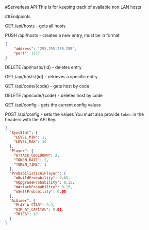 #Serverless API
This is for keeping track of available non LAN hosts

##Endpoints

GET /api/hosts - gets all hosts

PUSH /api/hosts - creates a new entry, must be in format 
```json
{
    "address": "255.255.255.255",
    "port": 1337
}
```

DELETE /api/hosts/{id} - deletes entry

GET /api/hosts/{id} - retrieves a specific entry

GET /api/code/{code} - gets host by code

DELETE /api/code/{code} - deletes host by code

GET /api/config - gets the current config values

POST /api/config - sets the values
You must also provide `token` in the headers with the API Key.
```json
{
  "SyncStat": {
    "LEVEL_MIN": 1,
    "LEVEL_MAX": 10
  },
  "Player": {
    "ATTACK_COOLDOWN": 2,
    "TOKEN_RATE": 5,
    "TOKEN_TIME": 1
  },
  "ProbabilisticAiPlayer": {
    "mBuildProbability": 0.65,
    "mUpgradeProbability": 0.15,
    "mAttackProbability": 0.15,
    "mSellProbability": 0.05
  },
  "AiAimer": {
    "PLAY_A_STAR": 0.9,
    "AIM_AT_CAPITAL": 0.01,
    "TRIES": 10
  }
}
```
